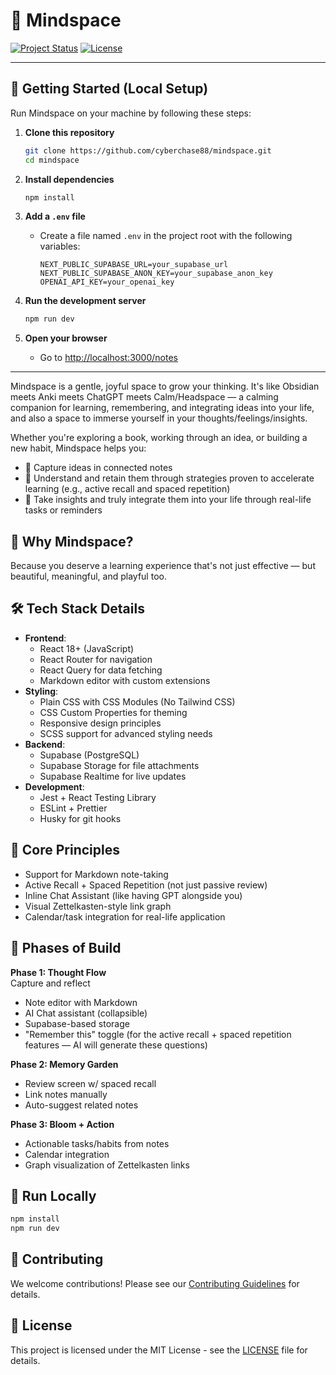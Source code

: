 # 🌿 Mindspace

[![Project Status](https://img.shields.io/badge/status-active-success.svg)]()
[![License](https://img.shields.io/badge/license-MIT-blue.svg)]()

---

## 🚀 Getting Started (Local Setup)

Run Mindspace on your machine by following these steps:

1. **Clone this repository**
   ```bash
   git clone https://github.com/cyberchase88/mindspace.git
   cd mindspace
   ```

2. **Install dependencies**
   ```bash
   npm install
   ```

3. **Add a `.env` file**
   - Create a file named `.env` in the project root with the following variables:
     ```
     NEXT_PUBLIC_SUPABASE_URL=your_supabase_url
     NEXT_PUBLIC_SUPABASE_ANON_KEY=your_supabase_anon_key
     OPENAI_API_KEY=your_openai_key
     ```

4. **Run the development server**
   ```bash
   npm run dev
   ```

5. **Open your browser**
   - Go to [http://localhost:3000/notes](http://localhost:3000/notes)

---

Mindspace is a gentle, joyful space to grow your thinking. It's like Obsidian meets Anki meets ChatGPT meets Calm/Headspace — a calming companion for learning, remembering, and integrating ideas into your life, and also a space to immerse yourself in your thoughts/feelings/insights.

Whether you're exploring a book, working through an idea, or building a new habit, Mindspace helps you:
- 🌱 Capture ideas in connected notes
- 🧠 Understand and retain them through strategies proven to accelerate learning (e.g., active recall and spaced repetition)
- 🔄 Take insights and truly integrate them into your life through real-life tasks or reminders

## 🌟 Why Mindspace?
Because you deserve a learning experience that's not just effective — but beautiful, meaningful, and playful too.

## 🛠 Tech Stack Details
- **Frontend**: 
  - React 18+ (JavaScript)
  - React Router for navigation
  - React Query for data fetching
  - Markdown editor with custom extensions
- **Styling**: 
  - Plain CSS with CSS Modules (No Tailwind CSS)
  - CSS Custom Properties for theming
  - Responsive design principles
  - SCSS support for advanced styling needs
- **Backend**: 
  - Supabase (PostgreSQL)
  - Supabase Storage for file attachments
  - Supabase Realtime for live updates
- **Development**:
  - Jest + React Testing Library
  - ESLint + Prettier
  - Husky for git hooks

## 🧪 Core Principles
- Support for Markdown note-taking
- Active Recall + Spaced Repetition (not just passive review)
- Inline Chat Assistant (like having GPT alongside you)
- Visual Zettelkasten-style link graph
- Calendar/task integration for real-life application

## 🚧 Phases of Build
**Phase 1: Thought Flow**  
Capture and reflect
- Note editor with Markdown
- AI Chat assistant (collapsible)
- Supabase-based storage
- "Remember this" toggle (for the active recall + spaced repetition features — AI will generate these questions)

**Phase 2: Memory Garden**  
- Review screen w/ spaced recall
- Link notes manually
- Auto-suggest related notes

**Phase 3: Bloom + Action**  
- Actionable tasks/habits from notes
- Calendar integration
- Graph visualization of Zettelkasten links

## 🐳 Run Locally
```bash
npm install
npm run dev
```


## 🤝 Contributing
We welcome contributions! Please see our [Contributing Guidelines](CONTRIBUTING.md) for details.

## 📝 License
This project is licensed under the MIT License - see the [LICENSE](LICENSE) file for details.
